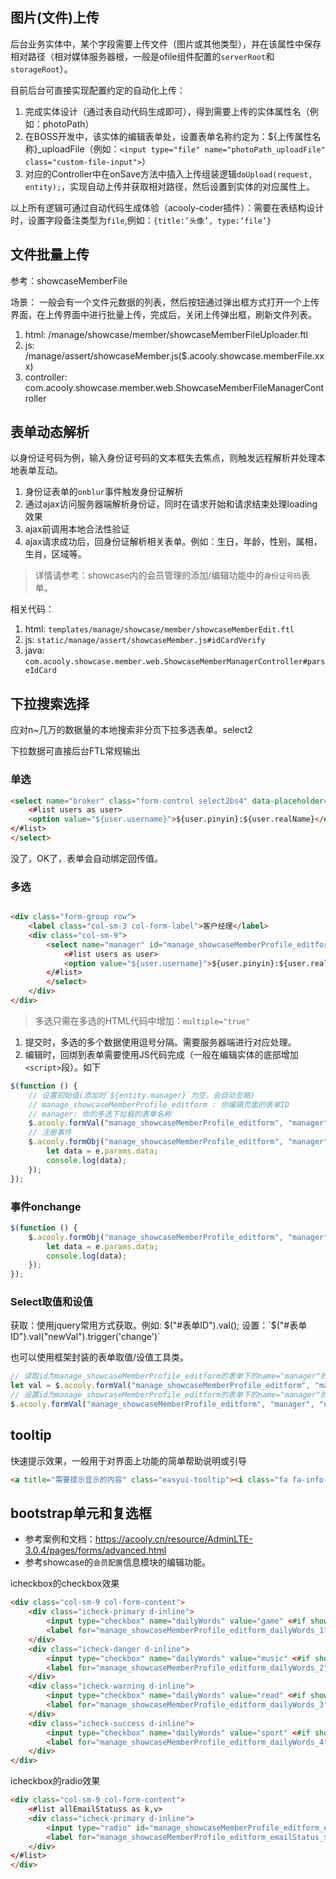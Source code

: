 <!-- title: BOSS开发经验  -->
<!-- type: core -->
<!-- author: zhangpu -->
<!-- date: 2019-04-26 -->


## 图片(文件)上传

后台业务实体中，某个字段需要上传文件（图片或其他类型），并在该属性中保存相对路径（相对媒体服务器根，一般是ofile组件配置的`serverRoot`和`storageRoot`）。

目前后台可直接实现配置约定的自动化上传：

1. 完成实体设计（通过表自动代码生成即可），得到需要上传的实体属性名（例如：photoPath）
2. 在BOSS开发中，该实体的编辑表单处，设置表单名称约定为：${上传属性名称}_uploadFile（例如：`<input type="file" name="photoPath_uploadFile" class="custom-file-input">`）
3. 对应的Controller中在onSave方法中插入上传组装逻辑`doUpload(request, entity);`，实现自动上传并获取相对路径，然后设置到实体的对应属性上。

以上所有逻辑可通过自动代码生成体验（acooly-coder插件）：需要在表结构设计时，设置字段备注类型为`file`,例如：`{title:’头像’, type:’file’}`

## 文件批量上传

参考：showcaseMemberFile

场景： 一般会有一个文件元数据的列表，然后按钮通过弹出框方式打开一个上传界面，在上传界面中进行批量上传，完成后，关闭上传弹出框，刷新文件列表。

1. html: /manage/showcase/member/showcaseMemberFileUploader.ftl
2. js: /manage/assert/showcaseMember.js($.acooly.showcase.memberFile.xxx)
3. controller: com.acooly.showcase.member.web.ShowcaseMemberFileManagerController

## 表单动态解析

以身份证号码为例，输入身份证号码的文本框失去焦点，则触发远程解析并处理本地表单互动。

1. 身份证表单的`onblur`事件触发身份证解析
2. 通过ajax访问服务器端解析身份证，同时在请求开始和请求结束处理loading效果
3. ajax前调用本地合法性验证
4. ajax请求成功后，回身份证解析相关表单。例如：生日，年龄，性别，属相，生肖，区域等。

> 详情请参考：showcase内的会员管理的添加/编辑功能中的`身份证号码`表单。

相关代码：

1. html: `templates/manage/showcase/member/showcaseMemberEdit.ftl`
2. js: `static/manage/assert/showcaseMember.js#idCardVerify`
3. java: `com.acooly.showcase.member.web.ShowcaseMemberManagerController#parseIdCard`

## 下拉搜索选择

应对n~几万的数据量的本地搜索非分页下拉多选表单。select2

下拉数据可直接后台FTL常规输出

### 单选

```html
<select name="broker" class="form-control select2bs4" data-placeholder="请选择经纪人...">
    <#list users as user>
    <option value="${user.username}">${user.pinyin}:${user.realName}</option>
</#list>
</select>
```

没了，OK了，表单会自动绑定回传值。

### 多选

```html

<div class="form-group row">
    <label class="col-sm-3 col-form-label">客户经理</label>
    <div class="col-sm-9">
        <select name="manager" id="manage_showcaseMemberProfile_editform_manager" class="form-control select2bs4" data-placeholder="请输入客户经理..." multiple="true">
            <#list users as user>
            <option value="${user.username}">${user.pinyin}:${user.realName}</option>
        </#list>
        </select>
    </div>
</div>
```

> 多选只需在多选的HTML代码中增加：`multiple="true"`

1. 提交时，多选的多个数据使用逗号分隔。需要服务器端进行对应处理。
2. 编辑时，回绑到表单需要使用JS代码完成（一般在编辑实体的底部增加`<script>`段）。如下

```js
$(function () {
    // 设置初始值(添加时`${entity.manager}`为空，会自动忽略)
    // manage_showcaseMemberProfile_editform : 你编辑页面的表单ID
    // manager: 你的多选下拉框的表单名称
    $.acooly.formVal("manage_showcaseMemberProfile_editform", "manager", '${entity.manager}');
    // 注册事件
    $.acooly.formObj("manage_showcaseMemberProfile_editform", "manager").on('select2:select', function (e) {
        let data = e.params.data;
        console.log(data);
    });
});
```

### 事件onchange

```js
$(function () {
    $.acooly.formObj("manage_showcaseMemberProfile_editform", "manager").on('select2:select', function (e) {
        let data = e.params.data;
        console.log(data);
    });
});
```

### Select取值和设值

获取：使用jquery常用方式获取。例如: $("#表单ID").val(); 设置：`$("#表单ID").val("newVal").trigger('change')`

也可以使用框架封装的表单取值/设值工具类。

```js
// 读取id为manage_showcaseMemberProfile_editform的表单下的name="manager"的下拉框的值
let val = $.acooly.formVal("manage_showcaseMemberProfile_editform", "manager");
// 设置id为manage_showcaseMemberProfile_editform的表单下的name="manager"的下拉框的值
$.acooly.formVal("manage_showcaseMemberProfile_editform", "manager", "newVal");
```

## tooltip

快速提示效果，一般用于对界面上功能的简单帮助说明或引导

```html
<a title="需要提示显示的内容" class="easyui-tooltip"><i class="fa fa-info-circle" aria-hidden="true"></i></a>
```

## bootstrap单元和复选框

* 参考案例和文档：https://acooly.cn/resource/AdminLTE-3.0.4/pages/forms/advanced.html
* 参考showcase的`会员配置`信息模块的编辑功能。

icheckbox的checkbox效果
```html
<div class="col-sm-9 col-form-content">
    <div class="icheck-primary d-inline">
        <input type="checkbox" name="dailyWords" value="game" <#if showcaseMemberProfile.dailyWords?index_of("game") != -1>checked</#if> id="manage_showcaseMemberProfile_editform_dailyWords_1">
        <label for="manage_showcaseMemberProfile_editform_dailyWords_1">游戏</label>
    </div>
    <div class="icheck-danger d-inline">
        <input type="checkbox" name="dailyWords" value="music" <#if showcaseMemberProfile.dailyWords?index_of("music") != -1>checked</#if> id="manage_showcaseMemberProfile_editform_dailyWords_2">
        <label for="manage_showcaseMemberProfile_editform_dailyWords_2">音乐</label>
    </div>
    <div class="icheck-warning d-inline">
        <input type="checkbox" name="dailyWords" value="read" <#if showcaseMemberProfile.dailyWords?index_of("read") != -1>checked</#if> id="manage_showcaseMemberProfile_editform_dailyWords_3">
        <label for="manage_showcaseMemberProfile_editform_dailyWords_3">看书</label>
    </div>
    <div class="icheck-success d-inline">
        <input type="checkbox" name="dailyWords" value="sport" <#if showcaseMemberProfile.dailyWords?index_of("sport") != -1>checked</#if> id="manage_showcaseMemberProfile_editform_dailyWords_4">
        <label for="manage_showcaseMemberProfile_editform_dailyWords_4">运动</label>
    </div>
</div>
```

icheckbox的radio效果
```html
<div class="col-sm-9 col-form-content">
    <#list allEmailStatuss as k,v>
    <div class="icheck-primary d-inline">
        <input type="radio" id="manage_showcaseMemberProfile_editform_emailStatus_${k}" value="${k}" name="emailStatus">
        <label for="manage_showcaseMemberProfile_editform_emailStatus_${k}">${v}</label>
    </div>
</#list>
</div>
```